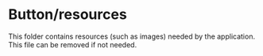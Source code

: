 # Button/resources

This folder contains resources (such as images) needed by the application. This file can
be removed if not needed.

